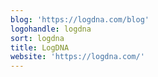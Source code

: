 ```yaml
---
blog: 'https://logdna.com/blog'
logohandle: logdna
sort: logdna
title: LogDNA
website: 'https://logdna.com/'
---
```

